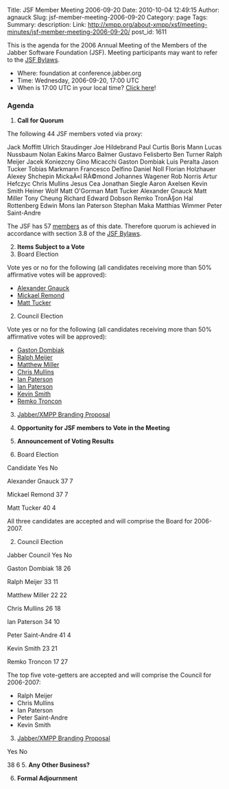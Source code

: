 Title: JSF Member Meeting 2006-09-20
Date: 2010-10-04 12:49:15
Author: agnauck
Slug: jsf-member-meeting-2006-09-20
Category: page
Tags: 
Summary: description:
Link: http://xmpp.org/about-xmpp/xsf/meeting-minutes/jsf-member-meeting-2006-09-20/
post_id: 1611


This is the agenda for the 2006 Annual Meeting of the Members of the Jabber Software Foundation (JSF). Meeting participants may want to refer to the [JSF Bylaws](/jsf/bylaws.shtml).

* Where: foundation at conference.jabber.org
* Time: Wednesday, 2006-09-20, 17:00 UTC
* When is 17:00 UTC in your local time? [Click here](http://www.worldtimeserver.com/convert_time_in_UTC.aspx?y=2006&mo=9&d=20&h=17&mn=0)!

### Agenda

1. **Call for Quorum**

The following 44 JSF members voted via proxy:


Jack Moffitt
Ulrich Staudinger
Joe Hildebrand
Paul Curtis
Boris Mann
Lucas Nussbaum
Nolan Eakins
Marco Balmer
Gustavo Felisberto
Ben Turner
Ralph Meijer
Jacek Koniezcny
Gino Micacchi
Gaston Dombiak
Luis Peralta
Jason Tucker
Tobias Markmann
Francesco Delfino
Daniel Noll
Florian Holzhauer
Alexey Shchepin
MickaÃ«l RÃ©mond
Johannes Wagener
Rob Norris
Artur Hefczyc
Chris Mullins
Jesus Cea
Jonathan Siegle
Aaron Axelsen
Kevin Smith
Heiner Wolf
Matt O'Gorman
Matt Tucker
Alexander Gnauck
Matt Miller
Tony Cheung
Richard Edward Dobson
Remko TronÃ§on
Hal Rottenberg
Edwin Mons
Ian Paterson
Stephan Maka
Matthias Wimmer
Peter Saint-Andre


The JSF has 57 [members](/members/memberlist.shtml) as of this date. Therefore quorum is achieved in accordance with section 3.8 of the [JSF Bylaws](/jsf/bylaws.shtml).

2. **Items Subject to a Vote**
1. Board Election

Vote yes or no for the following (all candidates receiving more than 50% affirmative votes will be approved):

* [Alexander Gnauck](http://wiki.jabber.org/index.php/Alexander_Gnauck_for_Board_2006)
* [Mickael Remond](http://wiki.jabber.org/index.php/Micka%C3%ABl_R%C3%A9mond_for_Board_2006)
* [Matt Tucker](http://wiki.jabber.org/index.php/Matt_Tucker_for_Board_2006)
2. Council Election

Vote yes or no for the following (all candidates receiving more than 50% affirmative votes will be approved):

* [Gaston Dombiak](http://wiki.jabber.org/index.php/Gaston_Dombiak_for_Council_2006)
* [Ralph Meijer](http://wiki.jabber.org/index.php/Ralph_Meijer_for_Council_2006)
* [Matthew Miller](http://wiki.jabber.org/index.php/Matthew_Miller_for_Council_2006)
* [Chris Mullins](http://wiki.jabber.org/index.php/Chris_Mullins_For_Council)
* [Ian Paterson](http://wiki.jabber.org/index.php/Ian_Paterson_for_Council_2006)
* [Ian Paterson](http://wiki.jabber.org/index.php/Peter_Saint_Andre_for_Council_2006)
* [Kevin Smith](http://wiki.jabber.org/index.php/Kevin_Smith_for_Council_2006)
* [Remko Troncon](http://wiki.jabber.org/index.php/Remko_Troncon_for_Council_2006)
3. [Jabber/XMPP Branding Proposal](http://www.jabber.org/jsf/branding-proposal.html)

3. **Opportunity for JSF members to Vote in the Meeting**

4. **Announcement of Voting Results**

1. Board Election

Candidate Yes No

Alexander Gnauck
37
7

Mickael Remond
37
7

Matt Tucker
40
4

All three candidates are accepted and will comprise the Board for 2006-2007.

2. Council Election

Jabber Council Yes No

Gaston Dombiak
18
26

Ralph Meijer
33
11

Matthew Miller
22
22

Chris Mullins
26
18

Ian Paterson
34
10

Peter Saint-Andre
41
4

Kevin Smith
23
21

Remko Troncon
17
27

The top five vote-getters are accepted and will comprise the Council for 2006-2007:

* Ralph Meijer
* Chris Mullins
* Ian Paterson
* Peter Saint-Andre
* Kevin Smith
3. [Jabber/XMPP Branding Proposal](http://www.jabber.org/jsf/branding-proposal.html)

Yes No

38
6
5. **Any Other Business?**

6. **Formal Adjournment**
